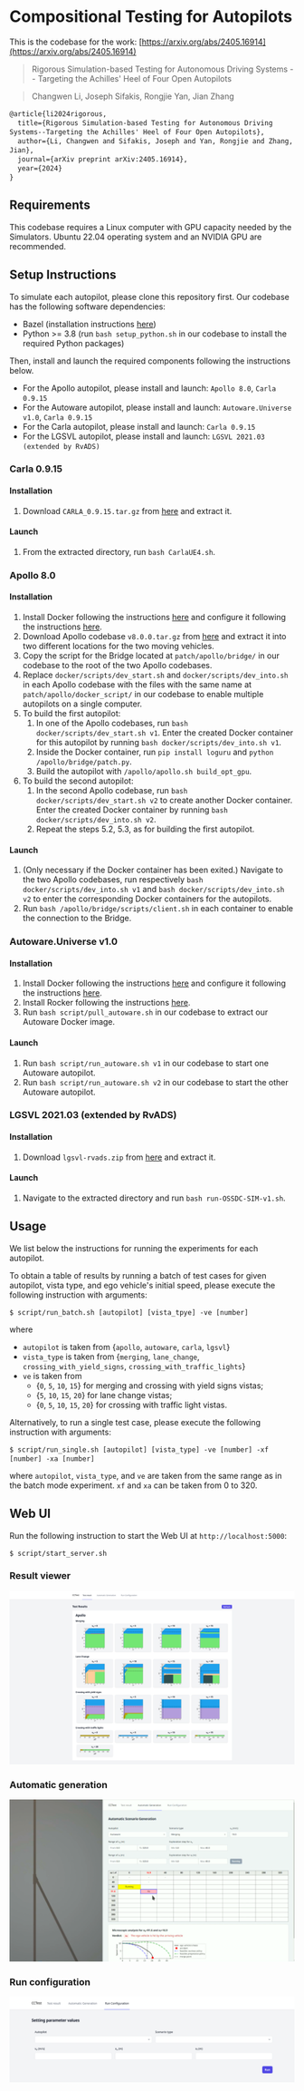 # Compositional Testing for Autopilots

This is the codebase for the work: [https://arxiv.org/abs/2405.16914](https://arxiv.org/abs/2405.16914)

> Rigorous Simulation-based Testing for Autonomous Driving Systems -- Targeting the Achilles' Heel of Four Open Autopilots

> Changwen Li, Joseph Sifakis, Rongjie Yan, Jian Zhang

```
@article{li2024rigorous,
  title={Rigorous Simulation-based Testing for Autonomous Driving Systems--Targeting the Achilles' Heel of Four Open Autopilots},
  author={Li, Changwen and Sifakis, Joseph and Yan, Rongjie and Zhang, Jian},
  journal={arXiv preprint arXiv:2405.16914},
  year={2024}
}
```


## Requirements

This codebase requires a Linux computer with GPU capacity needed by the Simulators. Ubuntu 22.04 operating system and an NVIDIA GPU are recommended.

## Setup Instructions

To simulate each autopilot, please clone this repository first. Our codebase has the following software dependencies:
- Bazel (installation instructions [here](https://bazel.build/install))
- Python >= 3.8 (run `bash setup_python.sh` in our codebase to install the required Python packages)

Then, install and launch the required components following the instructions below.

- For the Apollo autopilot, please install and launch: `Apollo 8.0`, `Carla 0.9.15`
- For the Autoware autopilot, please install and launch: `Autoware.Universe v1.0`, `Carla 0.9.15`
- For the Carla autopilot, please install and launch: `Carla 0.9.15`
- For the LGSVL autopilot, please install and launch: `LGSVL 2021.03 (extended by RvADS)`

### Carla 0.9.15

#### Installation

1. Download `CARLA_0.9.15.tar.gz` from [here](https://carla-releases.s3.us-east-005.backblazeb2.com/Linux/CARLA_0.9.15.tar.gz) and extract it.

#### Launch
1. From the extracted directory, run `bash CarlaUE4.sh`.


### Apollo 8.0

#### Installation

1. Install Docker following the instructions [here](https://docs.docker.com/desktop/install/linux-install/) and configure it following the instructions [here](https://docs.docker.com/engine/install/linux-postinstall/).
2. Download Apollo codebase `v8.0.0.tar.gz` from [here](https://github.com/ApolloAuto/apollo/archive/refs/tags/v8.0.0.tar.gz) and extract it into two different locations for the two moving vehicles.
3. Copy the script for the Bridge located at `patch/apollo/bridge/` in our codebase to the root of the two Apollo codebases.
4. Replace `docker/scripts/dev_start.sh` and `docker/scripts/dev_into.sh` in each Apollo codebase with the files with the same name at `patch/apollo/docker_script/` in our codebase to enable multiple autopilots on a single computer.
5. To build the first autopilot:
    1. In one of the Apollo codebases, run `bash docker/scripts/dev_start.sh v1`. Enter the created Docker container for this autopilot by running `bash docker/scripts/dev_into.sh v1`.
    3. Inside the Docker container, run `pip install loguru` and `python /apollo/bridge/patch.py`.
    3. Build the autopilot with `/apollo/apollo.sh build_opt_gpu`.
6. To build the second autopilot:
    1. In the second Apollo codebase, run `bash docker/scripts/dev_start.sh v2` to create another Docker container. Enter the created Docker container by running `bash docker/scripts/dev_into.sh v2`.
    2. Repeat the steps 5.2, 5.3, as for building the first autopilot.

#### Launch

1. (Only necessary if the Docker container has been exited.) Navigate to the two Apollo codebases, run respectively `bash docker/scripts/dev_into.sh v1` and `bash docker/scripts/dev_into.sh v2` to enter the corresponding Docker containers for the autopilots.
2. Run `bash /apollo/bridge/scripts/client.sh` in each container to enable the connection to the Bridge.

### Autoware.Universe v1.0

#### Installation

1. Install Docker following the instructions [here](https://docs.docker.com/desktop/install/linux-install/) and configure it following the instructions [here](https://docs.docker.com/engine/install/linux-postinstall/).
2. Install Rocker following the instructions [here](https://github.com/osrf/rocker).
3. Run `bash script/pull_autoware.sh` in our codebase to extract our Autoware Docker image.

#### Launch

1. Run `bash script/run_autoware.sh v1` in our codebase to start one Autoware autopilot.
2. Run `bash script/run_autoware.sh v2` in our codebase to start the other Autoware autopilot.

### LGSVL 2021.03 (extended by RvADS)

#### Installation

1. Download `lgsvl-rvads.zip` from [here](https://github.com/LIIHWF/RvADS/releases/download/v1.0/lgsvl-rvads.zip) and extract it.

#### Launch

1. Navigate to the extracted directory and run `bash run-OSSDC-SIM-v1.sh`.

## Usage

We list below the instructions for running the experiments for each autopilot.

To obtain a table of results by running a batch of test cases for given autopilot, vista type, and ego vehicle's initial speed, please execute the following instruction with arguments:

```
$ script/run_batch.sh [autopilot] [vista_tpye] -ve [number]
```
where
- `autopilot` is taken from {`apollo`, `autoware`, `carla`, `lgsvl`}
- `vista_type` is taken from {`merging`, `lane_change`, `crossing_with_yield_signs`, `crossing_with_traffic_lights`}
- `ve` is taken from 
  - {`0`, `5`, `10`, `15`} for merging and crossing with yield signs vistas; 
  - {`5`, `10`, `15`, `20`} for lane change vistas;
  - {`0`, `5`, `10`, `15`, `20`} for crossing with traffic light vistas.

Alternatively, to run a single test case, please execute the following instruction with arguments:

```
$ script/run_single.sh [autopilot] [vista_type] -ve [number] -xf [number] -xa [number]
```

where `autopilot`, `vista_type`, and `ve` are taken from the same range as in the batch mode experiment. `xf` and `xa` can be taken from 0 to 320.

## Web UI

Run the following instruction to start the Web UI at `http://localhost:5000`:

```
$ script/start_server.sh
```
### Result viewer

![Result viewer](docs/result_viewer.png)

### Automatic generation

![Automatic generation](docs/automatic_generation.png)

### Run configuration

![Run configuration](docs/run_configuration.png)
